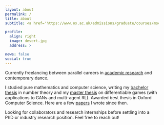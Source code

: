 ```yaml
---
layout: about
permalink: /
title: about
subtitle: <a href='https://www.ox.ac.uk/admissions/graduate/courses/msc-mathematics-and-foundations-computer-science'>MSc in Mathematics and Computer Science • University of Oxford</a>

profile:
  align: right
  image: desert.jpg
  address: >

news: false
social: true
---
```


Currently freelancing between parallel careers in [academic research](https://aletcher.github.io/publications/) and [contemporary dance](https://www.bodhiproject.at/index.php/company/members).

I studied pure mathematics and computer science, writing my [bachelor thesis](https://aletcher.github.io/assets/pdf/bsc_thesis.pdf) in number theory and my [master thesis](https://aletcher.github.io/assets/pdf/msc_thesis.pdf) on differentiable games (with applications to GANs and multi-agent RL). Awarded best thesis in Oxford Computer Science. Here are a few [papers](https://aletcher.github.io/publications/) I wrote since then.


Looking for collaborators and research internships before settling into a PhD or industry research position. Feel free to reach out!
